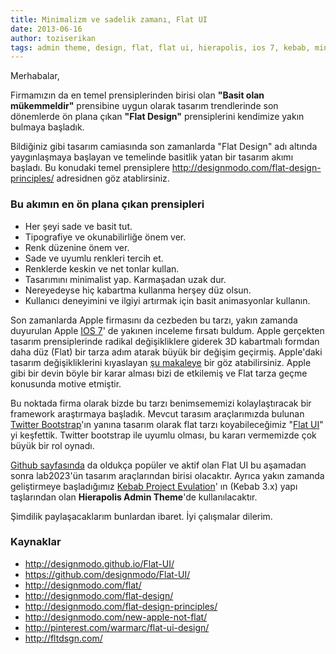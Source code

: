 ```yaml
---
title: Minimalizm ve sadelik zamanı, Flat UI
date: 2013-06-16
author: toziserikan
tags: admin theme, design, flat, flat ui, hierapolis, ios 7, kebab, minimalism, simplicity, tr
---
```


Merhabalar,

Firmamızın da en temel prensiplerinden birisi olan **"Basit olan mükemmeldir"** prensibine uygun olarak tasarım trendlerinde son dönemlerde ön plana çıkan **"Flat Design"** prensiplerini kendimize yakın bulmaya başladık.

Bildiğiniz gibi tasarım camiasında son zamanlarda "Flat Design" adı altında yaygınlaşmaya başlayan ve temelinde basitlik yatan bir tasarım akımı başladı. Bu konudaki temel prensiplere <http://designmodo.com/flat-design-principles/> adresidnen göz atablirsiniz.

### Bu akımın en ön plana çıkan prensipleri

*   Her şeyi sade ve basit tut.
*   Tipografiye ve okunabilirliğe önem ver.
*   Renk düzenine önem ver.
*   Sade ve uyumlu renkleri tercih et.
*   Renklerde keskin ve net tonlar kullan.
*   Tasarımını minimalist yap. Karmaşadan uzak dur.
*   Nereyedeyse hiç kabartma kullanma herşey düz olsun.
*   Kullanıcı deneyimini ve ilgiyi artırmak için basit animasyonlar kullanın.

Son zamanlarda Apple firmasını da cezbeden bu tarzı, yakın zamanda duyurulan Apple [IOS 7][1]' de yakınen inceleme fırsatı buldum. Apple gerçekten tasarım prensiplerinde radikal değişikliklere giderek 3D kabartmalı formdan daha düz (Flat) bir tarza adım atarak büyük bir değişim geçirmiş. Apple'daki tasarım değişikliklerini kıyaslayan [şu makaleye][2] bir göz atabilirsiniz. Apple gibi bir devin böyle bir karar alması bizi de etkilemiş ve Flat tarza geçme konusunda motive etmiştir.

Bu noktada firma olarak bizde bu tarzı benimsememizi kolaylaştıracak bir framework araştırmaya başladık. Mevcut tarasım araçlarımızda bulunan [Twitter Bootstrap][3]'ın yanına tasarım olarak flat tarzı koyabileceğimiz "[Flat UI][4]" yi keşfettik. Twitter bootstrap ile uyumlu olması, bu kararı vermemizde çok büyük bir rol oynadı.

[Github sayfasında][5] da oldukça popüler ve aktif olan Flat UI bu aşamadan sonra lab2023'ün tasarım araçlarından birisi olacaktır. Ayrıca yakın zamanda geliştirmeye başladığımız [Kebab Project Evulation][6]' ın (Kebab 3.x) yapı taşlarından olan **Hierapolis Admin Theme**'de kullanılacaktır.

Şimdilik paylaşacaklarım bunlardan ibaret. İyi çalışmalar dilerim.

### Kaynaklar

*   <http://designmodo.github.io/Flat-UI/>
*   <https://github.com/designmodo/Flat-UI/>
*   <http://designmodo.com/flat/>
*   <http://designmodo.com/flat-design/>
*   <http://designmodo.com/flat-design-principles/>
*   <http://designmodo.com/new-apple-not-flat/>
*   <http://pinterest.com/warmarc/flat-ui-design/>
*   <http://fltdsgn.com/>

 [1]: http://www.apple.com/ios/ios7/
 [2]: http://readwrite.com/2013/06/13/apple-ios-7-changes-everything-for-app-designers
 [3]: http://twitter.github.io/bootstrap/
 [4]: http://designmodo.github.io/Flat-UI/
 [5]: https://github.com/designmodo/Flat-UI
 [6]: http://www.lab2023.com/kebab-3-x-bunyesinde-yapmayi-planladigimiz-gemler/
